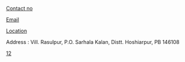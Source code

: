 [Contact no](+919815341799)

[Email](mnprtbains96@gmail.com/)

[Location](https://maps.app.goo.gl/pJUmM96oqc9Rtjbv8/)

Address : Vill. Rasulpur, P.O. Sarhala Kalan, Distt. Hoshiarpur, PB
146108

[12](https://www.google.com/maps/place/Bains+GPS+Farm/@31.3494531,75.9588945,15z/data=!3m1!4b1!4m6!3m5!1s0x391aef4c8cd684bf:0x8850102a855b9c6f!8m2!3d31.3494352!4d75.9691943!16s%2Fg%2F11rq8y3qgt?hl=en-IN&entry=ttu//)
